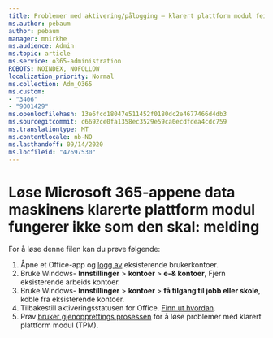 ```yaml
---
title: Problemer med aktivering/pålogging – klarert plattform modul feilet
ms.author: pebaum
author: pebaum
manager: mnirkhe
ms.audience: Admin
ms.topic: article
ms.service: o365-administration
ROBOTS: NOINDEX, NOFOLLOW
localization_priority: Normal
ms.collection: Adm_O365
ms.custom:
- "3406"
- "9001429"
ms.openlocfilehash: 13e6fcd18047e511452f0180dc2e4677466d4db3
ms.sourcegitcommit: c6692ce0fa1358ec3529e59ca0ecdfdea4cdc759
ms.translationtype: MT
ms.contentlocale: nb-NO
ms.lasthandoff: 09/14/2020
ms.locfileid: "47697530"
---
```

# <a name="fixing-the-microsoft-365-apps-your-computers-trusted-platform-module-is-not-functioning-properly-message"></a>Løse Microsoft 365-appene data maskinens klarerte plattform modul fungerer ikke som den skal: melding

For å løse denne filen kan du prøve følgende:

1. Åpne et Office-app og [logg av](https://support.office.com/article/5a20dc11-47e9-4b6f-945d-478cb6d92071) eksisterende brukerkontoer.   
2. Bruke Windows- **Innstillinger**  >  **kontoer**  >  **e-& kontoer**, Fjern eksisterende arbeids kontoer. 
3. Bruke Windows- **Innstillinger**  >  **kontoer**  >  **få tilgang til jobb eller skole**, koble fra eksisterende kontoer. 
4. Tilbakestill aktiveringsstatusen for Office. [Finn ut hvordan](https://docs.microsoft.com/office365/troubleshoot/activation/reset-office-365-proplus-activation-state
).
5. Prøv [bruker gjenopprettings prosessen](https://docs.microsoft.com/office365/troubleshoot/administration/connection-issue-when-sign-in-office-2016#symptom-2) for å løse problemer med klarert plattform modul (TPM).